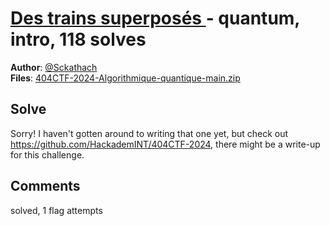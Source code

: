 [Des trains superposés ](challenge_files/README.md) - quantum, intro, 118 solves
===

**Author**: [@Sckathach](https://github.com/Sckathach)    
**Files**: [404CTF-2024-Algorithmique-quantique-main.zip](https://www.narthorn.com/ctf/404CTF-2024/challenge_files/Algorithmique%20quantique/Des%20trains%20superpos%C3%A9s%20/404CTF-2024-Algorithmique-quantique-main.zip)

## Solve

Sorry! I haven't gotten around to writing that one yet, but check out https://github.com/HackademINT/404CTF-2024, there might be a write-up for this challenge.

## Comments

solved, 1 flag attempts